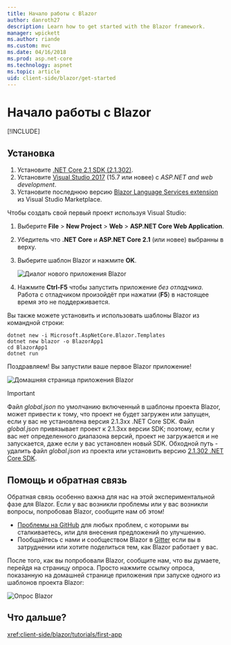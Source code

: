 ```yaml
---
title: Начало работы с Blazor
author: danroth27
description: Learn how to get started with the Blazor framework.
manager: wpickett
ms.author: riande
ms.custom: mvc
ms.date: 04/16/2018
ms.prod: asp.net-core
ms.technology: aspnet
ms.topic: article
uid: client-side/blazor/get-started
---
```

# Начало работы с Blazor

[!INCLUDE[](~/includes/blazor-preview-notice.md)]

## Установка

1. Установите [.NET Core 2.1 SDK (2.1.302)](https://go.microsoft.com/fwlink/?linkid=873092).
1. Установите [Visual Studio 2017](https://go.microsoft.com/fwlink/?linkid=873093) (15.7 или новее) с *ASP.NET and web development*.
1. Установите последнюю версию [Blazor Language Services extension](https://go.microsoft.com/fwlink/?linkid=870389) из Visual Studio Marketplace.

Чтобы создать свой первый проект используя Visual Studio:

1. Выберите **File** > **New Project** > **Web** > **ASP.NET Core Web Application**.
1. Убедитель что **.NET Core** и **ASP.NET Core 2.1** (или новее) выбранны в верху.
1. Выберите шаблон Blazor и нажмите **OK**.

   ![Диалог нового приложения Blazor](https://msdnshared.blob.core.windows.net/media/2018/07/new-blazor-app-dialog-0.5.0.png)
   
1. Нажмите **Ctrl-F5** чтобы запустить приложение *без отладчика*. Работа с отладчиком произойдёт при нажатии  (**F5**) в настоящее время это не поддерживается.

Вы также можете установить и использовать шаблоны Blazor из командной строки:

```console
dotnet new -i Microsoft.AspNetCore.Blazor.Templates
dotnet new blazor -o BlazorApp1
cd BlazorApp1
dotnet run
```

Поздравляем! Вы запустили ваше первое Blazor приложение!

![Домашняя страница приложения Blazor](https://msdnshared.blob.core.windows.net/media/2018/04/blazor-bootstrap-4.png)

> [!IMPORTANT]
> Файл *global.json* по умолчанию включенный в шаблоны проекта Blazor, может привести к тому, что проект не будет загружен или запущен, если у вас не установлена версия 2.1.3xx .NET Core SDK. Файл *global.json* привязывает проект к 2.1.3xx версии SDK; поэтому, если у вас нет определенного диапазона версий, проект не загружается и не запускается, даже если у вас установлен новый SDK. Обходной путь - удалить файл *global.json* из проекта или установить версию [2.1.302 .NET Core SDK](https://github.com/dotnet/core/blob/master/release-notes/2.1/2.1.2.md).

## Помощь и обратная связь

Обратная связь особенно важна для нас на этой экспериментальной фазе для Blazor. Если у вас возникли проблемы или у вас возникли вопросы, попробовав Blazor, сообщите нам об этом!

* [Проблемы на GitHub](https://github.com/aspnet/blazor/issues) для любых проблем, с которыми вы сталкиваетесь, или для внесения предложений по улучшению.
* Пообщайтесь с нами и сообществом Blazor в [Gitter](https://gitter.im/aspnet/blazor) если вы в затруднении или хотите поделиться тем, как Blazor работает у вас.

После того, как вы попробовали Blazor, сообщите нам, что вы думаете, перейдя на страницу опроса. Просто нажмите ссылку опроса, показанную на домашней странице приложения при запуске одного из шаблонов проекта Blazor:

![Опрос Blazor](https://msdnshared.blob.core.windows.net/media/2018/05/blazor-survey-new.png)

## Что дальше?

<xref:client-side/blazor/tutorials/first-app>
